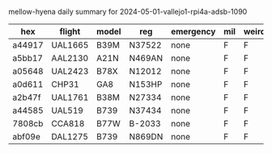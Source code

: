 mellow-hyena daily summary for 2024-05-01-vallejo1-rpi4a-adsb-1090

|hex|flight|model|reg|emergency|mil|weirdo|
|--|--|--|--|--|--|--|
|a44917|UAL1665|B39M|N37522|none|F|F|
|a5bb17|AAL2130|A21N|N469AN|none|F|F|
|a05648|UAL2423|B78X|N12012|none|F|F|
|a0d611|CHP31|GA8|N153HP|none|F|F|
|a2b47f|UAL1761|B38M|N27334|none|F|F|
|a44585|UAL519|B739|N37434|none|F|F|
|7808cb|CCA818|B77W|B-2033|none|F|F|
|abf09e|DAL1275|B739|N869DN|none|F|F|
